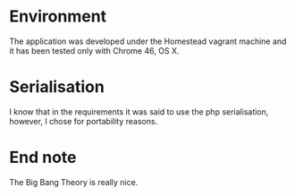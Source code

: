 # Environment
The application was developed under the Homestead vagrant machine and it has been tested only with Chrome 46, OS X.

# Serialisation
I know that in the requirements it was said to use the php serialisation, however, I chose for portability reasons.

# End note
The Big Bang Theory is really nice.